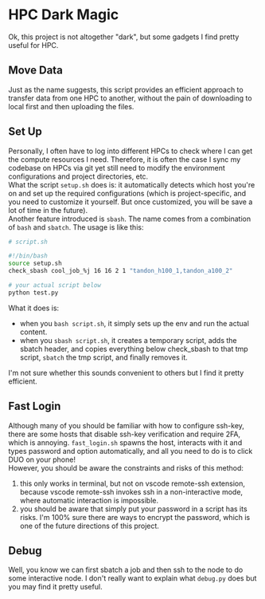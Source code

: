 # HPC Dark Magic

Ok, this project is not altogether "dark", but some gadgets I find pretty useful for HPC. 

## Move Data
Just as the name suggests, this script provides an efficient approach to transfer data from one HPC to another, without the pain of downloading to local first and then uploading the files.

## Set Up
Personally, I often have to log into different HPCs to check where I can get the compute resources I need. Therefore, it is often the case I sync my codebase on HPCs via git yet still need to modify the environment configurations and project directories, etc.  
What the script `setup.sh` does is: it automatically detects which host you're on and set up the required configurations (which is project-specific, and you need to customize it yourself. But once customized, you will be save a lot of time in the future).  
Another feature introduced is `sbash`. The name comes from a combination of `bash` and `sbatch`. The usage is like this:
```bash
# script.sh

#!/bin/bash
source setup.sh
check_sbash cool_job_%j 16 16 2 1 "tandon_h100_1,tandon_a100_2"

# your actual script below
python test.py
```
What it does is:
- when you `bash script.sh`, it simply sets up the env and run the actual content.
- when you `sbash script.sh`, it creates a temporary script, adds the sbatch header, and copies everything below check_sbash to that tmp script, `sbatch` the tmp script, and finally removes it.

I'm not sure whether this sounds convenient to others but I find it pretty efficient.

## Fast Login
Although many of you should be familiar with how to configure ssh-key, there are some hosts that disable ssh-key verification and require 2FA, which is annoying. `fast_login.sh` spawns the host, interacts with it and types password and option automatically, and all you need to do is to click DUO on your phone!  
However, you should be aware the constraints and risks of this method:
1. this only works in terminal, but not on vscode remote-ssh extension, because vscode remote-ssh invokes ssh in a non-interactive mode, where automatic interaction is impossible.
2. you should be aware that simply put your password in a script has its risks. I'm 100\% sure there are ways to encrypt the password, which is one of the future directions of this project.

## Debug
Well, you know we can first sbatch a job and then ssh to the node to do some interactive node. I don't really want to explain what `debug.py` does but you may find it pretty useful.
